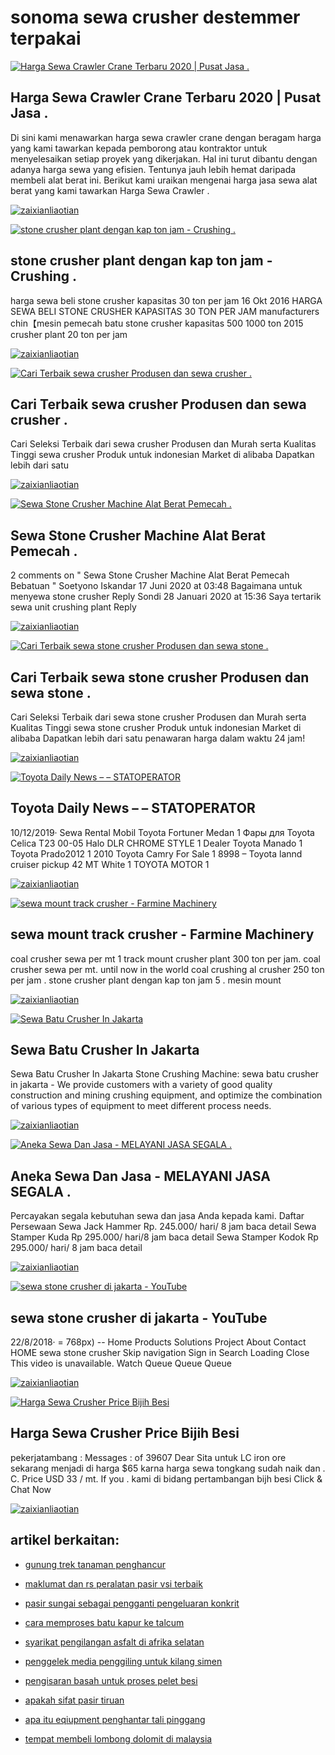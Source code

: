 # sonoma sewa crusher destemmer terpakai
<a href="https://mnn.zoosnet.net/LR/Chatpre.aspx?id=MNN94995150&p=https://topgrinding.com/" target="_blank">![Harga Sewa Crawler Crane Terbaru 2020 | Pusat Jasa .](https://github.com/technlg/images/blob/main/26.jpg)</a>
## Harga Sewa Crawler Crane Terbaru 2020 | Pusat Jasa .
Di sini kami menawarkan harga sewa crawler crane dengan beragam harga yang kami tawarkan kepada pemborong atau kontraktor untuk menyelesaikan setiap proyek yang dikerjakan. Hal ini turut dibantu dengan adanya harga sewa yang efisien. Tentunya jauh lebih hemat daripada membeli alat berat ini. Berikut kami uraikan mengenai harga jasa sewa alat berat yang kami tawarkan Harga Sewa Crawler .
<a href="https://mnn.zoosnet.net/LR/Chatpre.aspx?id=MNN94995150&p=https://topgrinding.com/" target="_blank"><img src="https://github.com/technlg/images/raw/main/chat11.jpg" alt="zaixianliaotian"/></a><a href="//whatsapp.shibangsoft.com/WhatsApp.php" ><img src="https://github.com/technlg/images/raw/main/chat11.png" alt=""></a>
<a href="https://mnn.zoosnet.net/LR/Chatpre.aspx?id=MNN94995150&p=https://topgrinding.com/" target="_blank">![stone crusher plant dengan kap ton jam - Crushing .](https://github.com/technlg/images/blob/main/27.jpg)</a>
## stone crusher plant dengan kap ton jam - Crushing .
harga sewa beli stone crusher kapasitas 30 ton per jam 16 Okt 2016 HARGA SEWA BELI STONE CRUSHER KAPASITAS 30 TON PER JAM manufacturers chin【mesin pemecah batu stone crusher kapasitas 500 1000 ton 2015 crusher plant 20 ton per jam
<a href="https://mnn.zoosnet.net/LR/Chatpre.aspx?id=MNN94995150&p=https://topgrinding.com/" target="_blank"><img src="https://github.com/technlg/images/raw/main/chat11.jpg" alt="zaixianliaotian"/></a><a href="//whatsapp.shibangsoft.com/WhatsApp.php" ><img src="https://github.com/technlg/images/raw/main/chat11.png" alt=""></a>
<a href="https://mnn.zoosnet.net/LR/Chatpre.aspx?id=MNN94995150&p=https://topgrinding.com/" target="_blank">![Cari Terbaik sewa crusher Produsen dan sewa crusher .](https://github.com/technlg/images/blob/main/46.jpg)</a>
## Cari Terbaik sewa crusher Produsen dan sewa crusher .
Cari Seleksi Terbaik dari sewa crusher Produsen dan Murah serta Kualitas Tinggi sewa crusher Produk untuk indonesian Market di alibaba Dapatkan lebih dari satu
<a href="https://mnn.zoosnet.net/LR/Chatpre.aspx?id=MNN94995150&p=https://topgrinding.com/" target="_blank"><img src="https://github.com/technlg/images/raw/main/chat11.jpg" alt="zaixianliaotian"/></a><a href="//whatsapp.shibangsoft.com/WhatsApp.php" ><img src="https://github.com/technlg/images/raw/main/chat11.png" alt=""></a>
<a href="https://mnn.zoosnet.net/LR/Chatpre.aspx?id=MNN94995150&p=https://topgrinding.com/" target="_blank">![Sewa Stone Crusher Machine Alat Berat Pemecah .](https://github.com/technlg/images/blob/main/25.jpg)</a>
## Sewa Stone Crusher Machine Alat Berat Pemecah .
2 comments on " Sewa Stone Crusher Machine Alat Berat Pemecah Bebatuan " Soetyono Iskandar 17 Juni 2020 at 03:48 Bagaimana untuk menyewa stone crusher Reply Sondi 28 Januari 2020 at 15:36 Saya tertarik sewa unit crushing plant Reply 
<a href="https://mnn.zoosnet.net/LR/Chatpre.aspx?id=MNN94995150&p=https://topgrinding.com/" target="_blank"><img src="https://github.com/technlg/images/raw/main/chat11.jpg" alt="zaixianliaotian"/></a><a href="//whatsapp.shibangsoft.com/WhatsApp.php" ><img src="https://github.com/technlg/images/raw/main/chat11.png" alt=""></a>
<a href="https://mnn.zoosnet.net/LR/Chatpre.aspx?id=MNN94995150&p=https://topgrinding.com/" target="_blank">![Cari Terbaik sewa stone crusher Produsen dan sewa stone .](https://github.com/technlg/images/blob/main/20.jpg)</a>
## Cari Terbaik sewa stone crusher Produsen dan sewa stone .
Cari Seleksi Terbaik dari sewa stone crusher Produsen dan Murah serta Kualitas Tinggi sewa stone crusher Produk untuk indonesian Market di alibaba Dapatkan lebih dari satu penawaran harga dalam waktu 24 jam!
<a href="https://mnn.zoosnet.net/LR/Chatpre.aspx?id=MNN94995150&p=https://topgrinding.com/" target="_blank"><img src="https://github.com/technlg/images/raw/main/chat11.jpg" alt="zaixianliaotian"/></a><a href="//whatsapp.shibangsoft.com/WhatsApp.php" ><img src="https://github.com/technlg/images/raw/main/chat11.png" alt=""></a>
<a href="https://mnn.zoosnet.net/LR/Chatpre.aspx?id=MNN94995150&p=https://topgrinding.com/" target="_blank">![Toyota Daily News – – STATOPERATOR](https://github.com/technlg/images/blob/main/7.jpg)</a>
## Toyota Daily News – – STATOPERATOR
10/12/2019· Sewa Rental Mobil Toyota Fortuner Medan 1 Фары для Toyota Celica T23 00-05 Halo DLR CHROME STYLE 1 Dealer Toyota Manado 1 Toyota Prado2012 1 2010 Toyota Camry For Sale 1 8998 – Toyota lannd cruiser pickup 42 MT White 1 TOYOTA MOTOR 1 
<a href="https://mnn.zoosnet.net/LR/Chatpre.aspx?id=MNN94995150&p=https://topgrinding.com/" target="_blank"><img src="https://github.com/technlg/images/raw/main/chat11.jpg" alt="zaixianliaotian"/></a><a href="//whatsapp.shibangsoft.com/WhatsApp.php" ><img src="https://github.com/technlg/images/raw/main/chat11.png" alt=""></a>
<a href="https://mnn.zoosnet.net/LR/Chatpre.aspx?id=MNN94995150&p=https://topgrinding.com/" target="_blank">![sewa mount track crusher - Farmine Machinery](https://github.com/technlg/images/blob/main/62.jpg)</a>
## sewa mount track crusher - Farmine Machinery
coal crusher sewa per mt 1 track mount crusher plant 300 ton per jam. coal crusher sewa per mt. until now in the world coal crushing al crusher 250 ton per jam . stone crusher plant dengan kap ton jam 5 . mesin mount
<a href="https://mnn.zoosnet.net/LR/Chatpre.aspx?id=MNN94995150&p=https://topgrinding.com/" target="_blank"><img src="https://github.com/technlg/images/raw/main/chat11.jpg" alt="zaixianliaotian"/></a><a href="//whatsapp.shibangsoft.com/WhatsApp.php" ><img src="https://github.com/technlg/images/raw/main/chat11.png" alt=""></a>
<a href="https://mnn.zoosnet.net/LR/Chatpre.aspx?id=MNN94995150&p=https://topgrinding.com/" target="_blank">![Sewa Batu Crusher In Jakarta](https://github.com/technlg/images/blob/main/13.jpg)</a>
## Sewa Batu Crusher In Jakarta
Sewa Batu Crusher In Jakarta Stone Crushing Machine: sewa batu crusher in jakarta - We provide customers with a variety of good quality construction and mining crushing equipment, and optimize the combination of various types of equipment to meet different process needs. 
<a href="https://mnn.zoosnet.net/LR/Chatpre.aspx?id=MNN94995150&p=https://topgrinding.com/" target="_blank"><img src="https://github.com/technlg/images/raw/main/chat11.jpg" alt="zaixianliaotian"/></a><a href="//whatsapp.shibangsoft.com/WhatsApp.php" ><img src="https://github.com/technlg/images/raw/main/chat11.png" alt=""></a>
<a href="https://mnn.zoosnet.net/LR/Chatpre.aspx?id=MNN94995150&p=https://topgrinding.com/" target="_blank">![Aneka Sewa Dan Jasa - MELAYANI JASA SEGALA .](https://github.com/technlg/images/blob/main/36.jpg)</a>
## Aneka Sewa Dan Jasa - MELAYANI JASA SEGALA .
Percayakan segala kebutuhan sewa dan jasa Anda kepada kami. Daftar Persewaan Sewa Jack Hammer Rp. 245.000/ hari/ 8 jam baca detail Sewa Stamper Kuda Rp 295.000/ hari/8 jam baca detail Sewa Stamper Kodok Rp 295.000/ hari/ 8 jam baca detail 
<a href="https://mnn.zoosnet.net/LR/Chatpre.aspx?id=MNN94995150&p=https://topgrinding.com/" target="_blank"><img src="https://github.com/technlg/images/raw/main/chat11.jpg" alt="zaixianliaotian"/></a><a href="//whatsapp.shibangsoft.com/WhatsApp.php" ><img src="https://github.com/technlg/images/raw/main/chat11.png" alt=""></a>
<a href="https://mnn.zoosnet.net/LR/Chatpre.aspx?id=MNN94995150&p=https://topgrinding.com/" target="_blank">![sewa stone crusher di jakarta - YouTube](https://github.com/technlg/images/blob/main/65.jpg)</a>
## sewa stone crusher di jakarta - YouTube
22/8/2018· = 768px) -- Home Products Solutions Project About Contact HOME sewa stone crusher Skip navigation Sign in Search Loading Close This video is unavailable. Watch Queue Queue Queue 
<a href="https://mnn.zoosnet.net/LR/Chatpre.aspx?id=MNN94995150&p=https://topgrinding.com/" target="_blank"><img src="https://github.com/technlg/images/raw/main/chat11.jpg" alt="zaixianliaotian"/></a><a href="//whatsapp.shibangsoft.com/WhatsApp.php" ><img src="https://github.com/technlg/images/raw/main/chat11.png" alt=""></a>
<a href="https://mnn.zoosnet.net/LR/Chatpre.aspx?id=MNN94995150&p=https://topgrinding.com/" target="_blank">![Harga Sewa Crusher Price Bijih Besi](https://github.com/technlg/images/blob/main/10.jpg)</a>
## Harga Sewa Crusher Price Bijih Besi
pekerjatambang : Messages : of 39607 Dear Sita untuk LC iron ore sekarang menjadi di harga $65 karna harga sewa tongkang sudah naik dan . C. Price USD 33 / mt. If you . kami di bidang pertambangan bijh besi Click & Chat Now
<a href="https://mnn.zoosnet.net/LR/Chatpre.aspx?id=MNN94995150&p=https://topgrinding.com/" target="_blank"><img src="https://github.com/technlg/images/raw/main/chat11.jpg" alt="zaixianliaotian"/></a><a href="//whatsapp.shibangsoft.com/WhatsApp.php" ><img src="https://github.com/technlg/images/raw/main/chat11.png" alt=""></a>
## artikel berkaitan:
* [gunung trek tanaman penghancur](gunung%20trek%20tanaman%20penghancur.md)
* [maklumat dan rs peralatan pasir vsi terbaik](maklumat%20dan%20rs%20peralatan%20pasir%20vsi%20terbaik.md)
* [pasir sungai sebagai pengganti pengeluaran konkrit](pasir%20sungai%20sebagai%20pengganti%20pengeluaran%20konkrit.md)
* [cara memproses batu kapur ke talcum](cara%20memproses%20batu%20kapur%20ke%20talcum.md)
* [syarikat pengilangan asfalt di afrika selatan](syarikat%20pengilangan%20asfalt%20di%20afrika%20selatan.md)
* [penggelek media penggiling untuk kilang simen](penggelek%20media%20penggiling%20untuk%20kilang%20simen.md)
* [pengisaran basah untuk proses pelet besi](pengisaran%20basah%20untuk%20proses%20pelet%20besi.md)
* [apakah sifat pasir tiruan](apakah%20sifat%20pasir%20tiruan.md)
* [apa itu eqiupment penghantar tali pinggang](apa%20itu%20eqiupment%20penghantar%20tali%20pinggang.md)
* [tempat membeli lombong dolomit di malaysia](tempat%20membeli%20lombong%20dolomit%20di%20malaysia.md)
